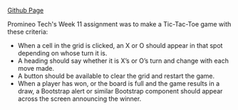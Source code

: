 <a href="https://kdcoding23.github.io/Week-11/board">Github Page</a>

Promineo Tech's Week 11 assignment was to make a Tic-Tac-Toe game with these criteria:

- When a cell in the grid is clicked, an X or O should appear in that spot depending on whose turn it is.
- A heading should say whether it is X’s or O’s turn and change with each move made.
- A button should be available to clear the grid and restart the game.
- When a player has won, or the board is full and the game results in a draw, a Bootstrap alert or similar Bootstrap component should appear across the screen announcing the winner.
